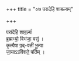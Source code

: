 +++
title = "०७ परादेहि शाबल्यम्"

+++

परा॑देहि शाब॒ल्यं॑  
ब्र॒ह्मभ्यो॒ विभ॑जा॒ वसु॑ ।  
कृ॒त्यैषा प॒द्-वती॑ भू॒त्वा  
जा॒याऽऽवि॑शते॒ पति॑म् ।


<div class="js_include" url="/vedAH_Rk/shAkalam/saMhitA/vishvAsa-prastutiH/10/085/29_parA_dehi.md"  newLevelForH1="2" includeTitle="false"> </div>
